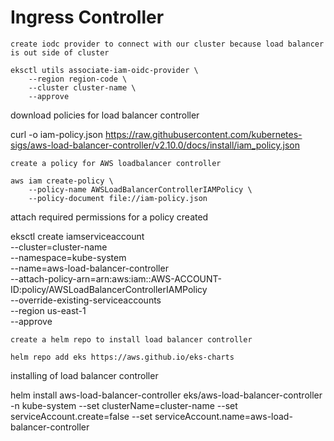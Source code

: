 # Ingress Controller

```
create iodc provider to connect with our cluster because load balancer is out side of cluster

eksctl utils associate-iam-oidc-provider \
    --region region-code \
    --cluster cluster-name \
    --approve
```
download policies for load balancer controller

curl -o iam-policy.json https://raw.githubusercontent.com/kubernetes-sigs/aws-load-balancer-controller/v2.10.0/docs/install/iam_policy.json
```
create a policy for AWS loadbalancer controller

aws iam create-policy \
    --policy-name AWSLoadBalancerControllerIAMPolicy \
    --policy-document file://iam-policy.json
```
attach required permissions for a policy created

eksctl create iamserviceaccount \
--cluster=cluster-name \
--namespace=kube-system \
--name=aws-load-balancer-controller \
--attach-policy-arn=arn:aws:iam::AWS-ACCOUNT-ID:policy/AWSLoadBalancerControllerIAMPolicy \
--override-existing-serviceaccounts \
--region us-east-1 \
--approve
```
create a helm repo to install load balancer controller

helm repo add eks https://aws.github.io/eks-charts
```
installing of load balancer controller

helm install aws-load-balancer-controller eks/aws-load-balancer-controller -n kube-system --set clusterName=cluster-name --set serviceAccount.create=false --set serviceAccount.name=aws-load-balancer-controller
```